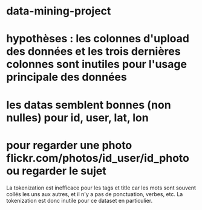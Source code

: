 # data-mining-project

# hypothèses : les colonnes d'upload des données et les trois dernières colonnes sont inutiles pour l'usage principale des données

# les datas semblent bonnes (non nulles) pour id, user, lat, lon

# pour regarder une photo flickr.com/photos/id_user/id_photo ou regarder le sujet

La tokenization est inefficace pour les tags et title car les mots sont souvent collés les uns aux autres, et il n'y a pas de ponctuation, verbes, etc.
La tokenization est donc inutile pour ce dataset en particulier.